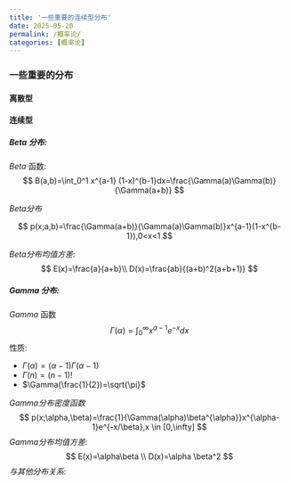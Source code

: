```yaml
---
title: '一些重要的连续型分布'
date: 2025-05-20
permalink: /概率论/
categories: [概率论]
---
```

### 一些重要的分布

#### 离散型

#### 连续型

##### $Beta$ 分布:

$Beta$ 函数:
$$
B(a,b)=\int_0^1 x^{a-1} (1-x)^{b-1}dx=\frac{\Gamma(a)\Gamma(b)}{\Gamma(a+b)}
$$

$Beta分布$

$$
p(x;a,b)=\frac{\Gamma(a+b)}{\Gamma(a)\Gamma(b)}x^{a-1}(1-x^{b-1}),0<x<1
$$

$Beta分布均值方差$:
$$
E(x)=\frac{a}{a+b}\\
D(x)=\frac{ab}{(a+b)^2(a+b+1)}
$$


##### $Gamma$ 分布:

$Gamma$ 函数
$$
\Gamma(\alpha)=\int_{0}^{\infty}x^{\alpha-1}e^{-x}dx
$$
性质:

* $\Gamma(\alpha)=(\alpha-1)\Gamma(\alpha-1)$
* $\Gamma(n)=(n-1)!$
* $\Gamma(\frac{1}{2})=\sqrt{\pi}$



$Gamma分布密度函数$
$$
p(x;\alpha,\beta)=\frac{1}{\Gamma(\alpha)\beta^{\alpha}}x^{\alpha-1}e^{-x/\beta},x \in [0,\infty]
$$
$Gamma分布均值方差$:
$$
E(x)=\alpha\beta \\
D(x)=\alpha \beta^2
$$
$与其他分布关系$:

